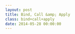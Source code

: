 ```yaml
---
layout: post
title: Bind, Call &amp; Apply
class: bind+call+apply
date: 2014-05-28 00:00:00
---
```


